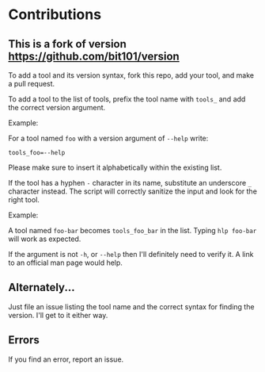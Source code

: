 # Contributions
## This is a fork of version https://github.com/bit101/version
To add a tool and its version syntax, fork this repo, add your tool, and make a pull request.

To add a tool to the list of tools, prefix the tool name with `tools_` and add the correct version argument.

Example:

For a tool named `foo` with a version argument of `--help` write:

`tools_foo=--help`

Please make sure to insert it alphabetically within the existing list.

If the tool has a hyphen `-` character in its name, substitute an underscore `_` character instead. The script will correctly sanitize the input and look for the right tool.

Example:

A tool named `foo-bar` becomes `tools_foo_bar` in the list. Typing `hlp foo-bar` will work as expected.

If the argument is not `-h`, or `--help` then I'll definitely need to verify it. A link to an official man page would help.

## Alternately...

Just file an issue listing the tool name and the correct syntax for finding the version. I'll get to it either way.

## Errors

If you find an error, report an issue.
